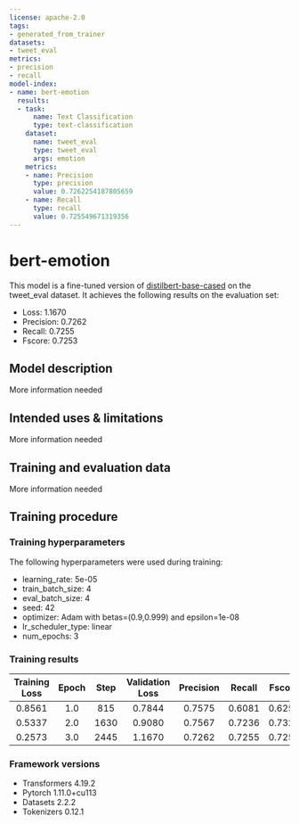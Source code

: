 ```yaml
---
license: apache-2.0
tags:
- generated_from_trainer
datasets:
- tweet_eval
metrics:
- precision
- recall
model-index:
- name: bert-emotion
  results:
  - task:
      name: Text Classification
      type: text-classification
    dataset:
      name: tweet_eval
      type: tweet_eval
      args: emotion
    metrics:
    - name: Precision
      type: precision
      value: 0.7262254187805659
    - name: Recall
      type: recall
      value: 0.725549671319356
---
```


<!-- This model card has been generated automatically according to the information the Trainer had access to. You
should probably proofread and complete it, then remove this comment. -->

# bert-emotion

This model is a fine-tuned version of [distilbert-base-cased](https://huggingface.co/distilbert-base-cased) on the tweet_eval dataset.
It achieves the following results on the evaluation set:
- Loss: 1.1670
- Precision: 0.7262
- Recall: 0.7255
- Fscore: 0.7253

## Model description

More information needed

## Intended uses & limitations

More information needed

## Training and evaluation data

More information needed

## Training procedure

### Training hyperparameters

The following hyperparameters were used during training:
- learning_rate: 5e-05
- train_batch_size: 4
- eval_batch_size: 4
- seed: 42
- optimizer: Adam with betas=(0.9,0.999) and epsilon=1e-08
- lr_scheduler_type: linear
- num_epochs: 3

### Training results

| Training Loss | Epoch | Step | Validation Loss | Precision | Recall | Fscore |
|:-------------:|:-----:|:----:|:---------------:|:---------:|:------:|:------:|
| 0.8561        | 1.0   | 815  | 0.7844          | 0.7575    | 0.6081 | 0.6253 |
| 0.5337        | 2.0   | 1630 | 0.9080          | 0.7567    | 0.7236 | 0.7325 |
| 0.2573        | 3.0   | 2445 | 1.1670          | 0.7262    | 0.7255 | 0.7253 |


### Framework versions

- Transformers 4.19.2
- Pytorch 1.11.0+cu113
- Datasets 2.2.2
- Tokenizers 0.12.1
